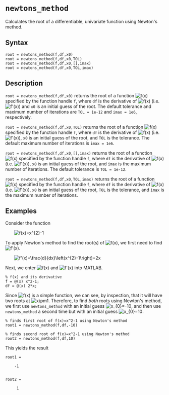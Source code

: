 # `newtons_method`

Calculates the root of a differentiable, univariate function using Newton's method.


## Syntax

`root = newtons_method(f,df,x0)`\
`root = newtons_method(f,df,x0,TOL)`\
`root = newtons_method(f,df,x0,[],imax)`\
`root = newtons_method(f,df,x0,TOL,imax)`


## Description

`root = newtons_method(f,df,x0)` returns the root of a function <img src="https://latex.codecogs.com/svg.latex?f(x)" title="f(x)" /> specified by the function handle `f`, where `df` is the derivative of <img src="https://latex.codecogs.com/svg.latex?f(x)" title="f(x)" /> (i.e. <img src="https://latex.codecogs.com/svg.latex?f'(x)" title="f'(x)" />) and `x0` is an initial guess of the root. The default tolerance and maximum number of iterations are `TOL = 1e-12` and `imax = 1e6`, respectively.

`root = newtons_method(f,df,x0,TOL)` returns the root of a function <img src="https://latex.codecogs.com/svg.latex?f(x)" title="f(x)" /> specified by the function handle `f`, where `df` is the derivative of <img src="https://latex.codecogs.com/svg.latex?f(x)" title="f(x)" /> (i.e. <img src="https://latex.codecogs.com/svg.latex?f'(x)" title="f'(x)" />), `x0` is an initial guess of the root, and `TOL` is the tolerance. The default maximum number of iterations is `imax = 1e6`.

`root = newtons_method(f,df,x0,[],imax)` returns the root of a function <img src="https://latex.codecogs.com/svg.latex?f(x)" title="f(x)" /> specified by the function handle `f`, where `df` is the derivative of <img src="https://latex.codecogs.com/svg.latex?f(x)" title="f(x)" /> (i.e. <img src="https://latex.codecogs.com/svg.latex?f'(x)" title="f'(x)" />), `x0` is an initial guess of the root, and `imax` is the maximum number of iterations. The default tolerance is `TOL = 1e-12`.

`root = newtons_method(f,df,x0,TOL,imax)` returns the root of a function <img src="https://latex.codecogs.com/svg.latex?f(x)" title="f(x)" /> specified by the function handle `f`, where `df` is the derivative of <img src="https://latex.codecogs.com/svg.latex?f(x)" title="f(x)" /> (i.e. <img src="https://latex.codecogs.com/svg.latex?f'(x)" title="f'(x)" />), `x0` is an initial guess of the root, `TOL` is the tolerance, and `imax` is the maximum number of iterations.


## Examples

Consider the function

&nbsp;&nbsp;&nbsp;&nbsp;&nbsp;&nbsp; <img src="https://latex.codecogs.com/svg.latex?f(x)=x^{2}-1" title="f(x)=x^{2}-1" />

To apply Newton's method to find the root(s) of <img src="https://latex.codecogs.com/svg.latex?f(x)" title="f(x)" />, we first need to find <img src="https://latex.codecogs.com/svg.latex?f'(x)" title="f'(x)" />.

&nbsp;&nbsp;&nbsp;&nbsp;&nbsp;&nbsp; <img src="https://latex.codecogs.com/svg.latex?f'(x)=\frac{d}{dx}\left(x^{2}-1\right)=2x" title="f'(x)=\frac{d}{dx}\left(x^{2}-1\right)=2x" />

Next, we enter <img src="https://latex.codecogs.com/svg.latex?f(x)" title="f(x)" /> and <img src="https://latex.codecogs.com/svg.latex?f'(x)" title="f'(x)" /> into MATLAB.

    % f(x) and its derivative
    f = @(x) x^2-1;
    df = @(x) 2*x;
    
Since <img src="https://latex.codecogs.com/svg.latex?f(x)" title="f(x)" /> is a simple function, we can see, by inspection, that it will have two roots at <img src="https://latex.codecogs.com/svg.latex?x\pm1" title="x\pm1" />. Therefore, to find *both* roots using Newton's method, we first use `newtons_method` with an initial guess <img src="https://latex.codecogs.com/svg.latex?x_{0}=-10" title="x_{0}=-10" />, and then use `newtons_method` a second time but with an initial guess <img src="https://latex.codecogs.com/svg.latex?x_{0}=10" title="x_{0}=10" />.

    % finds first root of f(x)=x^2-1 using Newton's method
    root1 = newtons_method(f,df,-10)

    % finds second root of f(x)=x^2-1 using Newton's method
    root2 = newtons_method(f,df,10)

This yields the result

    root1 =

        -1


    root2 =

         1
